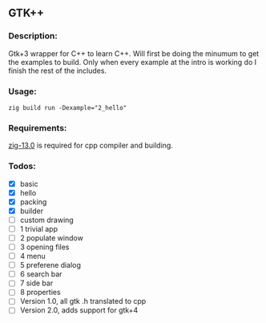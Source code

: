 ## GTK++

### Description:
Gtk+3 wrapper for C++ to learn C++.
Will first be doing the minumum to get the examples to build.
Only when every example at the intro is working do I finish the rest of the includes.

### Usage:
```console
zig build run -Dexample="2_hello"
```

### Requirements:
[zig-13.0](https://ziglang.org) is required for cpp compiler and building.

### Todos:
- [x] basic
- [x] hello
- [x] packing
- [x] builder
- [ ] custom drawing
- [ ] 1 trivial app
- [ ] 2 populate window
- [ ] 3 opening files
- [ ] 4 menu
- [ ] 5 preferene dialog
- [ ] 6 search bar
- [ ] 7 side bar
- [ ] 8 properties
- [ ] Version 1.0, all gtk .h translated to cpp
- [ ] Version 2.0, adds support for gtk+4
